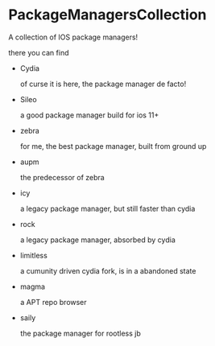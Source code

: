 # PackageManagersCollection
A collection of IOS package managers!

there you can find
- Cydia

  of curse it is here, the package manager de facto!
- Sileo

  a good package manager build for ios 11+
- zebra

  for me, the best package manager, built from ground up
- aupm

  the predecessor of zebra
- icy

  a legacy package manager, but still faster than cydia
- rock

  a legacy package manager, absorbed by cydia
- limitless

  a cumunity driven cydia fork, is in a abandoned state
- magma

  a APT repo browser
- saily

  the package manager for rootless jb
